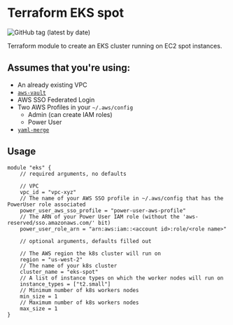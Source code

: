 # Terraform EKS spot

<!-- [![Help Contribute to Open Source](https://www.codetriage.com/terraform-aws-modules/terraform-aws-vpc/badges/users.svg)](https://www.codetriage.com/terraform-aws-modules/terraform-aws-vpc) -->
![GitHub tag (latest by date)](https://img.shields.io/github/v/tag/lrascao/terraform-eks-spot)

Terraform module to create an EKS cluster running on EC2 spot instances.

## Assumes that you're using:

* An already existing VPC
* [`aws-vault`](https://github.com/99designs/aws-vault)
* AWS SSO Federated Login
* Two AWS Profiles in your `~/.aws/config`
    * Admin (can create IAM roles)
    * Power User
* [`yaml-merge`](github.com/alexlafroscia/yaml-merge)

## Usage


```hcl
module "eks" {
    // required arguments, no defaults

    // VPC
    vpc_id = "vpc-xyz"
    // The name of your AWS SSO profile in ~/.aws/config that has the PowerUser role associated
    power_user_aws_sso_profile = "power-user-aws-profile"
    // The ARN of your Power User IAM role (without the 'aws-reserved/sso.amazonaws.com/' bit)
    power_user_role_arn = "arn:aws:iam::<account id>:role/<role name>"

    // optional arguments, defaults filled out

    // The AWS region the k8s cluster will run on
    region = "us-west-2"
    // The name of your k8s cluster
    cluster_name = "eks-spot"
    // A list of instance types on which the worker nodes will run on
    instance_types = ["t2.small"]
    // Minimum number of k8s workers nodes
    min_size = 1
    // Maximum number of k8s workers nodes
    max_size = 1
}
```

